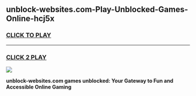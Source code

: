 
## unblock-websites.com-Play-Unblocked-Games-Online-hcj5x
<h3>
<a href="https://premium76.site?title=unblock-websites.com&ref=25A">CLICK TO PLAY</a></h3>
<hr>

<h3>
<a href="https://premium76.site?title=unblock-websites.com&ref=25A">CLICK 2 PLAY</a>
  
</h3>

<a href="https://premium76.site?title=unblock-websites.com&ref=25A"><img src="https://clearcache.store/games.png"></a>


**unblock-websites.com games unblocked: Your Gateway to Fun and Accessible Online Gaming**
